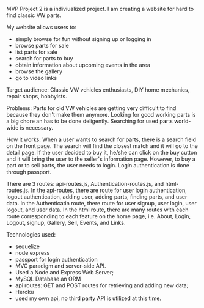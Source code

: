 
MVP
Project 2 is a indiviualized project. I am creating a website for hard to find classic VW parts. 

My website allows users to: 
- simply browse for fun without signing up or logging in
- browse parts for sale
- list parts for sale
- search for parts to buy
- obtain information about upcoming events in the area
- browse the gallery 
- go to video links

Target audience: Classic VW vehicles enthusiasts, DIY home mechanics, repair shops, hobbyists.

Problems: Parts for old VW vehicles are getting very difficult to find because they don't make them anymore. Looking for good working parts is a big chore an has to be done deligently. Searching for used parts world-wide is necessary. 

How it works: When a user wants to search for parts, there is a search field on the front page. The search will find the closest match and it will go to the detail page. If the user decided to buy it, he/she can click on the buy cutton and it will bring the user to the seller's information page. However, to buy a part or to sell parts, the user needs to login. Login authentication is done through passport.

There are 3 routes: api-routes.js, Authentication-routes.js, and html-routes.js. In the api-routes, there are route for user login authentication, logout authentication, adding user, adding parts, finding parts, and user data. In the Authenticatin route, there route for user signup, user login, user logout, and user data. In the html route, there are many routes with each route corresponding to each feature on the home page, i.e. About, Login, Logout, signup, Gallery, Sell, Events, and Links. 



Technologies used: 
- sequelize
- node express
- passport for login authentication
- MVC paradigm and server-side API.
- Used a Node and Express Web Server;
- MySQL Database an ORM 
- api routes: GET and POST routes for retrieving and adding new data;
- Heroku
- used my own api, no third party API is utilized at this time. 
